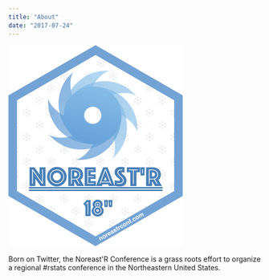```yaml
---
title: "About"
date: "2017-07-24"
---
```


![](https://github.com/noreastrconf/hex_logo/blob/master/Noreast'R.png?raw=true)

Born on Twitter, the Noreast'R Conference is a grass roots effort to organize a 
regional #rstats conference in the Northeastern United States.
